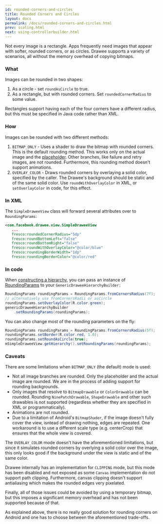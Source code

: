 ```yaml
---
id: rounded-corners-and-circles
title: Rounded Corners and Circles
layout: docs
permalink: /docs/rounded-corners-and-circles.html
prev: scaling.html
next: using-controllerbuilder.html
---
```


Not every image is a rectangle. Apps frequently need images that appear with softer, rounded corners, or as circles. Drawee supports a variety of scenarios, all without the memory overhead of copying bitmaps.

### What

Images can be rounded in two shapes:

1. As a circle - set `roundAsCircle` to true.
2. As a rectangle, but with rounded corners. Set `roundedCornerRadius` to some value.

Rectangles support having each of the four corners have a different radius, but this must be specified in Java code rather than XML.

### How

Images can be rounded with two different methods:

1. `BITMAP_ONLY` - Uses a shader to draw the bitmap with rounded corners. This is the default rounding method. This works only on the actual image and the [placeholder](drawee-components.html). Other branches, like failure and retry images, are not rounded. Furthermore, this rounding method doesn't support animations.
2. `OVERLAY_COLOR` - Draws rounded corners by overlaying a solid color, specified by the caller. The Drawee's background should be static and of the same solid color. Use `roundWithOverlayColor` in XML, or `setOverlayColor` in code, for this effect.

### In XML

The `SimpleDraweeView` class will forward several attributes over to `RoundingParams`:

```xml
<com.facebook.drawee.view.SimpleDraweeView
   ...
   fresco:roundedCornerRadius="5dp"
   fresco:roundBottomLeft="false"
   fresco:roundBottomRight="false"
   fresco:roundWithOverlayColor="@color/blue"
   fresco:roundingBorderWidth="1dp"
   fresco:roundingBorderColor="@color/red"
```

### In code

When [constructing a hierarchy](using-drawees-code.html), you can pass an instance of [RoundingParams](../javadoc/reference/com/facebook/drawee/generic/RoundingParams.html) to your `GenericDraweeHierarchyBuilder:`

```java
RoundingParams roundingParams = RoundingParams.fromCornersRadius(7f);
// alternatively use fromCornersRadii or asCircle
roundingParams.setOverlayColor(R.color.green);
genericDraweeHierarchyBuilder
    .setRoundingParams(roundingParams);
```

You can also change most of the rounding parameters on the fly:

```java
RoundingParams roundingParams = RoundingParams.fromCornersRadius(5f);
roundingParams.setBorder(R.color.red, 1.0);
roundingParams.setRoundAsCircle(true);
mSimpleDraweeView.getHierarchy().setRoundingParams(roundingParams);
```

### Caveats

There are some limitations when `BITMAP_ONLY` (the default) mode is used:

- Not all image branches are rounded. Only the placeholder and the actual image are rounded. We are in the process of adding support for rounding backgrounds.
- Only images that resolve to `BitmapDrawable` or `ColorDrawable` can be rounded. Rounding `NinePatchDrawable`, `ShapeDrawable` and other such drawables is not supported (regardless whether they are specified in XML or programmatically).
- Animations are not rounded.
- Due to a limitation of Android's `BitmapShader`, if the image doesn't fully cover the view, isntead of drawing nothing, edges are repeated. One workaround is to use a different scale type (e.g. centerCrop) that ensures that the whole view is covered.

The `OVERLAY_COLOR` mode doesn't have the aforementioned limitations, but since it simulates rounded corners by overlying a solid color over the image, this only looks good if the background under the view is static and of the same color.

Drawee internally has an implementation for `CLIPPING` mode, but this mode has been disabled and not exposed as some `Canvas` implementation do not support path clipping. Furthermore, canvas clipping doesn't support antialiasing which makes the rounded edges very pixelated.

Finally, all of those issues could be avoided by using a temporary bitmap, but this imposes a significant memory overhead and has not been supported because of that.

As explained above, there is no really good solution for rounding corners on Android and one has to choose between the aforementioned trade-offs.
